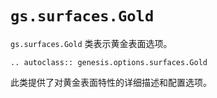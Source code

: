 # `gs.surfaces.Gold`

`gs.surfaces.Gold` 类表示黄金表面选项。

```{eval-rst}  
.. autoclass:: genesis.options.surfaces.Gold
```

此类提供了对黄金表面特性的详细描述和配置选项。
